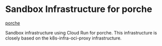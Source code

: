 # Sandbox Infrastructure for porche

[porche](https://github.com/kubernetes-sigs/porche)

Sandbox infrastructure using Cloud Run for porche. This infrastructure is closely based on the k8s-infra-oci-proxy infrastructure.
